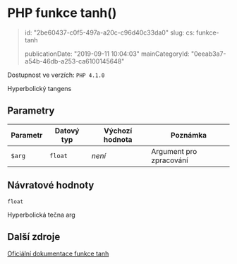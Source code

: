 PHP funkce tanh()
=================

> id: "2be60437-c0f5-497a-a20c-c96d40c33da0"
> slug:
> 	cs: funkce-tanh
>
> publicationDate: "2019-09-11 10:04:03"
> mainCategoryId: "0eeab3a7-a54b-46db-a253-ca6100145648"

Dostupnost ve verzích: `PHP 4.1.0`

Hyperbolický tangens


Parametry
--------------

| Parametr | Datový typ | Výchozí hodnota | Poznámka |
|-----|-----|-----|-----|
| `$arg` | `float` | *není* | Argument pro zpracování |


Návratové hodnoty
----------------

`float`

Hyperbolická tečna arg

Další zdroje
------------

[Oficiální dokumentace funkce tanh](https://www.php.net/manual/en/function.tanh.php)
